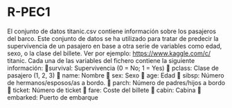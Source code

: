# R-PEC1
El conjunto de datos titanic.csv contiene información sobre los pasajeros
del barco. Este conjunto de datos se ha utilizado para tratar de predecir la
supervivencia de un pasajero en base a otra serie de variables como edad,
sexo, o la clase del billete. Ver por ejemplo: https://www.kaggle.com/c/
titanic. Cada una de las variables del fichero contiene la siguiente información:
 survival: Supervivencia (0 = No; 1 = Yes)
 pclass: Clase de pasajero (1, 2, 3)
 name: Nombre
 sex: Sexo
 age: Edad
 sibsp: Número de hermanos/esposos/as a bordo.
 parch: Número de padres/hijos a bordo
 ticket: Número de ticket
 fare: Coste del billete
 cabin: Cabina
 embarked: Puerto de embarque
